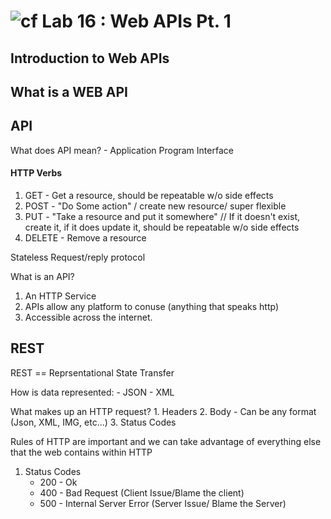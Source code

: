 # ![cf](http://i.imgur.com/7v5ASc8.png) Lab 16 : Web APIs Pt. 1

## Introduction to Web APIs

## What is a WEB API

## API
What does API mean? - Application Program Interface

#### HTTP Verbs
1. GET - Get a resource, should be repeatable w/o side effects
2. POST - "Do Some action" / create new resource/ super flexible
3. PUT - "Take a resource and put it somewhere" // If it doesn't exist, create it, if it does update it, should be repeatable w/o side effects 
4. DELETE - Remove a resource

Stateless Request/reply protocol

What is an API?
1. An HTTP Service
2. APIs allow any platform to conuse (anything that speaks http)
3. Accessible across the internet. 

## REST

REST == Reprsentational State Transfer <br />

How is data represented:
	- JSON
	- XML

What makes up an HTTP request?
	1. Headers
	2. Body - Can be any format (Json, XML, IMG, etc...)
	3. Status Codes

Rules of HTTP are important and we can take advantage of everything else that the web contains within HTTP

1. Status Codes 
	- 200 - Ok
	- 400 - Bad Request (Client Issue/Blame the client)
	- 500 - Internal Server Error (Server Issue/ Blame the Server)


